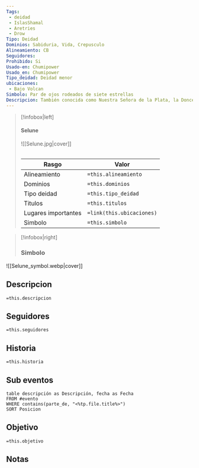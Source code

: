 ```yaml
---
Tags:
 - deidad
 - IslasShamal
 - Aretries
 - Drow
Tipo: Deidad
Dominios: Sabiduria, Vida, Crepusculo
Alineamiento: CB
Seguidores: 
Prohibido: Si
Usado-en: Chumipower
Usado_en: Chumipower
Tipo_deidad: Deidad menor
ubicaciones:
 - Bajo Volcan
Simbolo: Par de ojos rodeados de siete estrellas
Descripcion: También conocida como Nuestra Señora de la Plata, la Doncella de la Luna y la Dama Blanca de la Noche. Al igual que los ciclos de la luna, Selûne tenía muchos y cambiantes estados de ánimo y naturaleza. Sus fieles, procedentes de muchos ámbitos, la veían de innumerables maneras diferentes
---
```

> [!infobox|left]
>  #### Selune
> ![[Selune.jpg|cover]]
> ######   
> |Rasgo | Valor |
> | --- | --- |
> | Alineamiento | `=this.alineamiento`|
> | Dominios | `=this.dominios` |
> | Tipo deidad | `=this.tipo_deidad` |
> | Titulos | `=this.titulos` |
>  | Lugares  importantes| `=link(this.ubicaciones)` |
> |Simbolo| `=this.simbolo`|

> [!infobox|right]
>### Simbolo
![[Selune_symbol.webp|cover]]

## Descripcion
  `=this.descripcion`

## Seguidores
  `=this.seguidores`
  
## Historia
  `=this.historia`
## Sub eventos
```dataview
table descripción as Descripción, fecha as Fecha
FROM #evento
WHERE contains(parte_de, "<%tp.file.title%>")
SORT Posicion
```
## Objetivo
   `=this.objetivo`

## Notas
